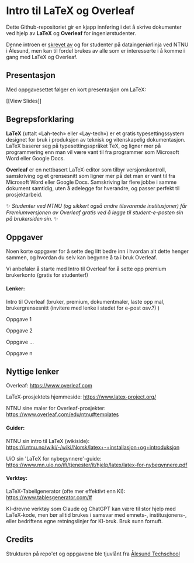 # Intro til LaTeX og Overleaf
Dette Github-repositoriet gir en kjapp innføring i det å skrive dokumenter ved hjelp av **LaTeX** og **Overleaf** for ingeniørstudenter.

Denne introen er [skrevet av](https://github.com/magnusgrande/LaTeX-intro/graphs/contributors) og for studenter på dataingeniørlinja ved NTNU i Ålesund, men kan til fordel brukes av alle som er interesserte i å komme i gang med LaTeX og Overleaf.

## Presentasjon

Med oppgavesettet følger en kort presentasjon om LaTeX:

[[View Slides]]

## Begrepsforklaring

**LaTeX** (uttalt «Lah-tech» eller «Lay-tech») er et gratis typesettingssystem designet for bruk i produksjon av teknisk og vitenskapelig dokumentasjon. LaTeX baserer seg på typesettingsspråket TeX, og ligner mer på programmering enn man vil være vant til fra programmer som Microsoft Word eller Google Docs.

**Overleaf** er en nettbasert LaTeX-editor som tilbyr versjonskontroll, samskriving og et grensesnitt som ligner mer på det man er vant til fra Microsoft Word eller Google Docs. Samskriving lar flere jobbe i samme dokument samtidig, uten å ødelegge for hverandre, og passer perfekt til prosjektarbeid. 

✨
*Studenter ved NTNU (og sikkert også andre tilsvarende institusjoner) får Premiumversjonen av Overleaf gratis ved å legge til student-e-posten sin på brukersiden sin.*
✨

## Oppgaver
Noen korte oppgaver for å sette deg litt bedre inn i hvordan alt dette henger sammen, og hvordan du selv kan begynne å ta i bruk Overleaf. 

Vi anbefaler å starte med Intro til Overleaf for å sette opp premium brukerkonto (gratis for studenter!) 

#### Lenker:
Intro til Overleaf (bruker, premium, dokumentmaler, laste opp mal, brukergrensesnitt (invitere med lenke i stedet for e-post osv.?) ) 

Oppgave 1

Oppgave 2

Oppgave ...

Oppgave n




## Nyttige lenker

Overleaf: https://www.overleaf.com

LaTeX-prosjektets hjemmeside: https://www.latex-project.org/

NTNU sine maler for Overleaf-prosjekter: https://www.overleaf.com/edu/ntnu#templates

#### Guider:

NTNU sin intro til LaTeX (wikiside): https://i.ntnu.no/wiki/-/wiki/Norsk/latex+-+installasjon+og+introduksjon

UiO sin 'LaTeX for nybegynnere'-guide: https://www.mn.uio.no/ifi/tjenester/it/hjelp/latex/latex-for-nybegynnere.pdf


#### Verktøy:

LaTeX-Tabellgenerator (ofte mer effektivt enn KI): https://www.tablesgenerator.com/#

KI-drevne verktøy som Claude og ChatGPT kan være til stor hjelp med LaTeX-kode, men bør alltid brukes i samsvar med emnets-, institusjonens-, eller bedriftens egne retningslinjer for KI-bruk. Bruk sunn fornuft.


## Credits

Strukturen på repo'et og oppgavene ble tjuvlånt fra [Ålesund Techschool](https://github.com/aalesund-techschool)


